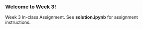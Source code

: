 ### Welcome to Week 3!
Week 3 In-class Assignment. See **solution.ipynb** for assignment instructions.

